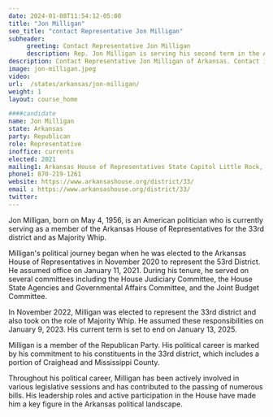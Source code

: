 ```yaml
---
date: 2024-01-08T11:54:12-05:00
title: "Jon Milligan"
seo_title: "contact Representative Jon Milligan"
subheader:
     greeting: Contact Representative Jon Milligan
     description: Rep. Jon Milligan is serving his second term in the Arkansas House. He represents District 33 which includes a portion of Craighead and Mississippi County. For the 94th General Assembly, Rep. Milligan serves on the House Judiciary Committee and the House State Agencies and Governmental Affairs Committee.
description: Contact Representative Jon Milligan of Arkansas. Contact information for Jon Milligan includes email address, phone number, and mailing address.
image: jon-milligan.jpeg
video:
url:  /states/arkansas/jon-milligan/
weight: 1
layout: course_home

####candidate
name: Jon Milligan
state: Arkansas
party: Republican
role: Representative
inoffice: currents
elected: 2021
mailing1: Arkansas House of Representatives State Capitol Little Rock, AR 72201
phone1: 870-219-1261
website: https://www.arkansashouse.org/district/33/
email : https://www.arkansashouse.org/district/33/
twitter:
---
```


Jon Milligan, born on May 4, 1956, is an American politician who is currently serving as a member of the Arkansas House of Representatives for the 33rd district and as Majority Whip.

Milligan's political journey began when he was elected to the Arkansas House of Representatives in November 2020 to represent the 53rd District. He assumed office on January 11, 2021. During his tenure, he served on several committees including the House Judiciary Committee, the House State Agencies and Governmental Affairs Committee, and the Joint Budget Committee.

In November 2022, Milligan was elected to represent the 33rd district and also took on the role of Majority Whip. He assumed these responsibilities on January 9, 2023. His current term is set to end on January 13, 2025.

Milligan is a member of the Republican Party. His political career is marked by his commitment to his constituents in the 33rd district, which includes a portion of Craighead and Mississippi County.

Throughout his political career, Milligan has been actively involved in various legislative sessions and has contributed to the passing of numerous bills. His leadership roles and active participation in the House have made him a key figure in the Arkansas political landscape.
